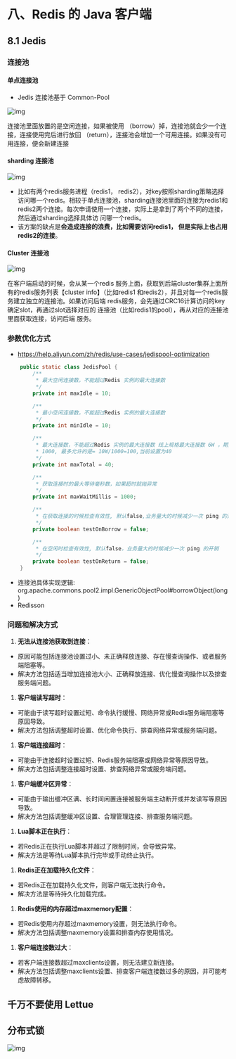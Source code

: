 # 八、Redis 的 Java 客户端

## 8.1 Jedis

### 连接池

#### 单点连接池

- Jedis 连接池基于 Common-Pool 

![img](./assets/1712024201448-8a9ac6c6-ec62-4dc4-9b05-8ef0a619a79f.png)

连接池里面放置的是空闲连接，如果被使用 （borrow）掉，连接池就会少一个连接，连接使用完后进行放回 （return），连接池会增加一个可用连接。如果没有可用连接，便会新建连接

#### sharding 连接池

![img](./assets/1712024273347-071841f4-6a0a-4fea-9528-6be7a6820978.png)

- 比如有两个redis服务进程（redis1， redis2），对key按照sharding策略选择访问哪一个redis。相较于单点连接池，sharding连接池里面的连接为redis1和redis2两个连接。每次申请使用一个连接，实际上是拿到了两个不同的连接，然后通过sharding选择具体访 问哪一个redis。
- 该方案的缺点是**会造成连接的浪费，比如需要访问redis1， 但是实际上也占用redis2的连接**。

#### Cluster 连接池

![img](./assets/1712024383110-10d40444-5af6-4a72-b90a-2572a7e4f3d0.png)

在客户端启动的时候，会从某一个redis 服务上面，获取到后端cluster集群上面所有的redis服务列表【cluster info】（比如redis1 和redis2），并且对每一个redis服务建立独立的连接池。如果访问后端 redis服务，会先通过CRC16计算访问的key确定slot，再通过slot选择对应的 连接池（比如redis1的pool），再从对应的连接池里面获取连接，访问后端 服务。

### 参数优化方式

- https://help.aliyun.com/zh/redis/use-cases/jedispool-optimization

```java
    public static class JedisPool {
        /**
         * 最大空闲连接数，不能超过Redis 实例的最大连接数
         */
        private int maxIdle = 10;

        /**
         * 最小空闲连接数，不能超过Redis 实例的最大连接数
         */
        private int minIdle = 10;

        /**
         * 最大连接数，不能超过Redis 实例的最大连接数 线上规格最大连接数 6W ，期望QPS 20W，两分片，单个redis  10W ，一次 Redis 平均耗时 1ms ，一个链接的QPS 大约是 1s/1ms =
         * 1000, 最多允许的是= 10W/1000=100,当前设置为40
         */
        private int maxTotal = 40;

        /**
         * 获取连接时的最大等待毫秒数，如果超时就抛异常
         */
        private int maxWaitMillis = 1000;

        /**
         * 在获取连接的时候检查有效性, 默认false,业务量大的时候减少一次 ping 的开销
         */
        private boolean testOnBorrow = false;

        /**
         * 在空闲时检查有效性, 默认false，业务量大的时候减少一次 ping 的开销
         */
        private boolean testOnReturn = false;
    }
```

- 连接池具体实现逻辑: org.apache.commons.pool2.impl.GenericObjectPool#borrowObject(long)
- Redisson

### 问题和解决方式

1. **无法从连接池获取到连接**：

- 原因可能包括连接池设置过小、未正确释放连接、存在慢查询操作、或者服务端阻塞等。
- 解决方法包括适当增加连接池大小、正确释放连接、优化慢查询操作以及排查服务端问题。

1. **客户端读写超时**：

- 可能由于读写超时设置过短、命令执行缓慢、网络异常或Redis服务端阻塞等原因导致。
- 解决方法包括调整超时设置、优化命令执行、排查网络异常或服务端问题。

1. **客户端连接超时**：

- 可能由于连接超时设置过短、Redis服务端阻塞或网络异常等原因导致。
- 解决方法包括调整连接超时设置、排查网络异常或服务端问题。

1. **客户端缓冲区异常**：

- 可能由于输出缓冲区满、长时间闲置连接被服务端主动断开或并发读写等原因导致。
- 解决方法包括调整缓冲区设置、合理管理连接、排查服务端问题。

1. **Lua脚本正在执行**：

- 若Redis正在执行Lua脚本并超过了限制时间，会导致异常。
- 解决方法是等待Lua脚本执行完毕或手动终止执行。

1. **Redis正在加载持久化文件**：

- 若Redis正在加载持久化文件，则客户端无法执行命令。
- 解决方法是等待持久化加载完成。

1. **Redis使用的内存超过maxmemory配置**：

- 若Redis使用内存超过maxmemory设置，则无法执行命令。
- 解决方法包括调整maxmemory设置和排查内存使用情况。

1. **客户端连接数过大**：

- 若客户端连接数超过maxclients设置，则无法建立新连接。
- 解决方法包括调整maxclients设置、排查客户端连接数过多的原因，并可能考虑故障转移。

## 千万不要使用 Lettue

## 分布式锁

![img](./assets/0c44627153425f2d56ab25a8d9af1ae4.svg)

# 